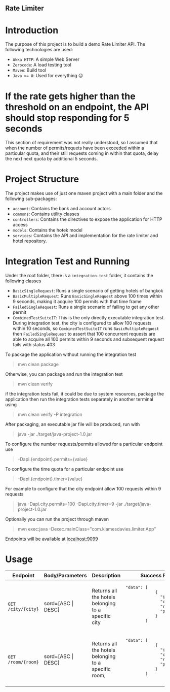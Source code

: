 ## Rate Limiter


    

Introduction
===

The purpose of this project is to build a demo Rate Limiter API. The following technologies are used:


- `Akka HTTP`: A simple Web Server
- `Zerocode`: A load testing tool
- `Maven`: Build tool
- `Java >= 8`: Used for everything :wink:


If the rate gets higher than the threshold on an endpoint, the API should stop responding for 5 seconds 
===

This section of requirement was not really understood, so I assumed that when the number of permits/requets have been exceeded within a particular quota, and their still requests coming in within that quota, delay the next next quota by additional 5 seconds. 

Project Structure
===

The project makes use of just one maven project with a main folder and the following sub-packages:

- `account`: Contains the bank and account actors 
- `commons`: Contains utility classes
- `controllers`: Contains the directives to expose the application for HTTP access
- `models`: Contains the hotek model
- `services`: Contains the API and implementation for the rate limiter and hotel repository.
 


    
Integration Test and Running
===

Under the root folder, there is a `integration-test` folder, it contains the following classes
- `BasicSingleRequest`: Runs a single scenario of getting hotels of bangkok
- `BasicMultipleRequest`: Runs `BasicSingleRequest` above 100 times within 9 seconds, making it acquire 100 permits with that time frame
- `FailedSingleRequest`: Runs a single scenario of failing to get any other permit
- `CombinedTestSuiteIT`: This is the only directly executable integration test. During integration test, the city is configured to allow 100 requests within 10 seconds, so `CombinedTestSuiteIT` runs `BasicMultipleRequest` then `FailedSingleRequest` to assert that 100 concurrent requests are able to acquire all 100 permits within 9 seconds and subsequent request fails with status 403
  

To package the application without running the integration test 

> mvn clean package

Otherwise, you can package and run the integration test
> mvn clean verify

if the integration tests fail, it could be due to system resources, package the application then run the integration  tests separately in another terminal using 
>  mvn clean verify -P integration

After packaging, an executable jar file will be produced, run with
> java -jar ./target/java-project-1.0.jar

To configure the number requests/permits allowed for a particular endpoint use 
> -Dapi.{endpoint}.permits={value}

To configure the time quota for a particular endpoint use 
> -Dapi.{endpoint}.timer={value}

For example to configure that the city endpoint allow 100 requests within 9 requests
> java -Dapi.city.permits=100 -Dapi.city.timer=9 -jar ./target/java-project-1.0.jar 

Optionally you can run the project through maven
>mvn exec:java -Dexec.mainClass="com.kiamesdavies.limiter.App"

Endpoints will be available at [localhost:9099](http://localhost:9099/)

Usage
===

<table>
<thead>
<tr>
<th>Endpoint</th>
<th>Body/Parameters</th>
<th>Description</th>

<th>Success Response</th>
</tr>
</thead>
<tbody>
<tr>
	<td><code>GET /city/{city}</code></td>
  <td>sord=[ASC | DESC]</td>
	<td>Returns all the hotels belonging to a specific city</td>
	<td>
      <pre>
"data": [
            {
              "id": "integer",
              "city": "string",
              "room": "string",
              "price": "double"
            }
        ]
	  </pre>
    </td>
</tr>
<tr>
	<td><code>GET /room/{room}</code></td>
  <td>sord=[ASC | DESC]</td>
	<td>Returns all the hotels belonging to a specific room, </td>
	<td>
       <pre>
"data": [
            {
              "id": "integer",
              "city": "string",
              "room": "string",
              "price": "double"
            }
        ]
    </pre>
    </td>
</tr>
</tbody>
</table>


